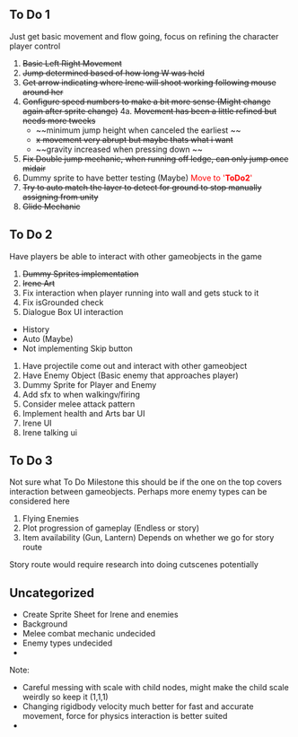 ## To Do 1
Just get basic movement and flow going, focus on refining the character player control 

1. ~~Basic Left Right Movement~~
2. ~~Jump determined based of how long W was held~~
3. ~~Get arrow indicating where Irene will shoot working following mouse around her~~
4. ~~Configure speed numbers to make a bit more sense (Might change again after sprite change)~~
4a. ~~Movement has been a little refined but needs more tweeks~~
    - ~~minimum jump height when canceled the earliest ~~
    - ~~x movement very abrupt but maybe thats what i want~~
    - ~~gravity increased when pressing down ~~
5. ~~Fix Double jump mechanic, when running off ledge, can only jump once midair~~
6. Dummy sprite to have better testing (Maybe) <span style="color:red"> Move to '**ToDo2**'</span>
7. ~~Try to auto match the layer to detect for ground to stop manually assigning from unity~~
8. ~~Glide Mechanic~~

## To Do 2
Have players be able to interact with other gameobjects in the game

1. ~~Dummy Sprites implementation~~
2. ~~Irene Art~~
3. Fix interaction when player running into wall and gets stuck to it
4. Fix isGrounded check
5. Dialogue Box UI interaction
- History
- Auto (Maybe)
- Not implementing Skip button

1. Have projectile come out and interact with other gameobject
2. Have Enemy Object (Basic enemy that approaches player)
3. Dummy Sprite for Player and Enemy
4. Add sfx to when walkingv/firing
5. Consider melee attack pattern
6. Implement health and Arts bar UI
7. Irene UI
8. Irene talking ui

## To Do 3
Not sure what To Do Milestone this should be if the one on the top covers interaction between gameobjects. Perhaps more enemy types can be considered here
1. Flying Enemies
2. Plot progression of gameplay (Endless or story)
3. Item availability (Gun, Lantern) Depends on whether we go for story route

Story route would require research into doing cutscenes potentially


## Uncategorized
- Create Sprite Sheet for Irene and enemies
- Background
- Melee combat mechanic undecided 
- Enemy types undecided
- 

Note:
- Careful messing with scale with child nodes, might make the child scale weirdly so keep it (1,1,1)
- Changing rigidbody velocity much better for fast and accurate movement, force for physics interaction is better suited
- 
